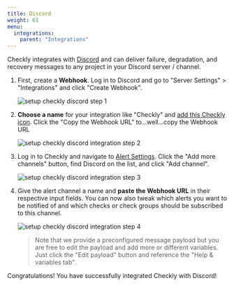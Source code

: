 ```yaml
---
title: Discord
weight: 61
menu:
  integrations:
    parent: "Integrations"
---
```


Checkly integrates with [Discord](https://discord.com/) and can
deliver failure, degradation, and recovery messages to any project in your Discord server / channel.

1. First, create a **Webhook**. Log in to Discord and go to "Server Settings" > "Integrations" and click "Create Webhook".

   ![setup checkly discord step 1](/docs/images/integrations/discord/discord_step1.png)

2. **Choose a name** for your integration like "Checkly" and [add this Checkly icon](https://cdn.checklyhq.com/logos/fat_racoon_square.png).
    Click the "Copy the Webhook URL" to...well...copy the Webhook URL 

   ![setup checkly discord integration step 2](/docs/images/integrations/discord/discord_step2.png)


3. Log in to Checkly and navigate to [Alert Settings](https://app.checklyhq.com/alert-settings).
   Click the "Add more channels" button, find Discord on the list, and click "Add channel".

   ![setup checkly discord integration step 3](/docs/images/integrations/discord/discord_step3.png)


4. Give the alert channel a name and **paste the Webhook URL** in their respective input fields. You can now also tweak
   which alerts you want to be notified of and which checks or check groups should be subscribed to this channel.

   ![setup checkly discord integration step 4](/docs/images/integrations/discord/discord_step4.png)

   > Note that we provide a preconfigured message payload but you are free to edit the payload and add more or different
   > variables. Just click the "Edit payload" button and reference the "Help & variables tab".

Congratulations! You have successfully integrated Checkly with Discord!
